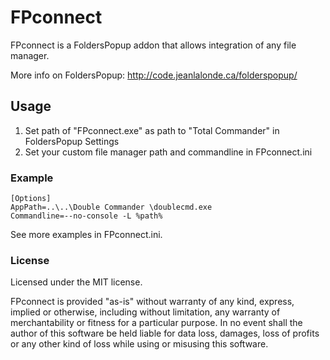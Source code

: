 <h1>FPconnect</h1>

FPconnect is a FoldersPopup addon that allows integration of any file manager.

More info on FoldersPopup: http://code.jeanlalonde.ca/folderspopup/

<h2>Usage</h2>

<ol>
<li>Set path of "FPconnect.exe" as path to "Total Commander" in FoldersPopup Settings</li>
<li>Set your custom file manager path and commandline in FPconnect.ini</li>
</ol>

[Screenshot]: https://github.com/rolandtoth/FPconnect/raw/master/FPconnect.png

<h3>Example</h3>

```
[Options]
AppPath=..\..\Double Commander \doublecmd.exe
Commandline=--no-console -L %path%
```
See more examples in FPconnect.ini.

<h3>License</h3>

Licensed under the MIT license.

FPconnect is provided "as-is" without warranty of any kind, express, implied or otherwise,
including without limitation, any warranty of merchantability or fitness for a particular purpose.
In no event shall the author of this software be held liable for data loss, damages,
loss of profits or any other kind of loss while using or misusing this software.